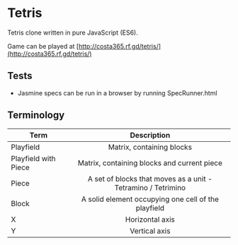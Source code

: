 # Tetris

Tetris clone written in pure JavaScript (ES6).

Game can be played at [http://costa365.rf.gd/tetris/](http://costa365.rf.gd/tetris/)

## Tests

- Jasmine specs can be run in a browser by running SpecRunner.html

## Terminology

| Term                 | Description |
|----------------------|:-----------:|
| Playfield            | Matrix, containing blocks |
| Playfield with Piece | Matrix, containing blocks and current piece |
| Piece                | A set of blocks that moves as a unit - Tetramino / Tetrimino |
| Block                | A solid element occupying one cell of the playfield |
| X                    | Horizontal axis |
| Y                    | Vertical axis |
